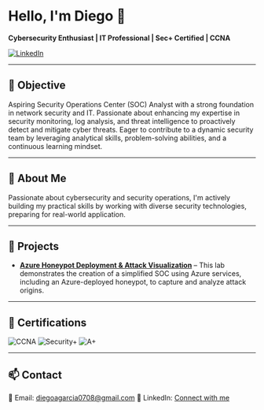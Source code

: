 # Hello, I'm Diego &#128075;


**Cybersecurity Enthusiast | IT Professional | Sec+ Certified | CCNA**  

[![LinkedIn](https://img.shields.io/badge/LinkedIn-0A66C2?style=for-the-badge&logo=linkedin&logoColor=white)](https://www.linkedin.com/in/dgarcia-it/)

---

## 🎯 Objective  
Aspiring Security Operations Center (SOC) Analyst with a strong foundation in network security and IT. Passionate about enhancing my expertise in security monitoring, log analysis, and threat intelligence to proactively detect and mitigate cyber threats. Eager to contribute to a dynamic security team by leveraging analytical skills, problem-solving abilities, and a continuous learning mindset.

---

## 🔹 About Me  
Passionate about cybersecurity and security operations, I'm actively building my practical skills by working with diverse security technologies, preparing for real-world application.

---

## 🔹 Projects  

- **[Azure Honeypot Deployment & Attack Visualization](https://github.com/DGSecures/Cloud-HoneyPot/)** – This lab demonstrates the creation of a simplified SOC using Azure services, including an Azure-deployed honeypot, to capture and analyze attack origins. 

---

## 🔹 Certifications
![CCNA](https://img.shields.io/badge/CCNA-blue?style=flat&logo=cisco)
![Security+](https://img.shields.io/badge/CompTIA-Security%2B-red?style=flat&logo=compTIA&logoColor=white&color=red)
![A+](https://img.shields.io/badge/CompTIA-A%2B-green?style=flat)


---

## 📫 Contact  
📧 Email: diegoagarcia0708@gmail.com
💬 LinkedIn: [Connect with me](https://www.linkedin.com/in/dgarcia-it/)  
